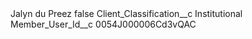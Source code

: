 <?xml version="1.0" encoding="UTF-8"?>
<CustomMetadata xmlns="http://soap.sforce.com/2006/04/metadata" xmlns:xsi="http://www.w3.org/2001/XMLSchema-instance" xmlns:xsd="http://www.w3.org/2001/XMLSchema">
    <label>Jalyn du Preez</label>
    <protected>false</protected>
    <values>
        <field>Client_Classification__c</field>
        <value xsi:type="xsd:string">Institutional</value>
    </values>
    <values>
        <field>Member_User_Id__c</field>
        <value xsi:type="xsd:string">0054J000006Cd3vQAC</value>
    </values>
</CustomMetadata>
